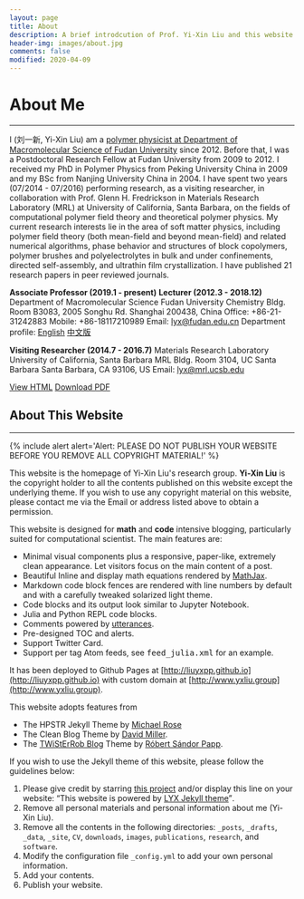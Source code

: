 ```yaml
---
layout: page
title: About
description: A brief introdcution of Prof. Yi-Xin Liu and this website.
header-img: images/about.jpg
comments: false
modified: 2020-04-09
---
```


# About Me
-----

I (刘一新, Yi-Xin Liu) am a [polymer physicist at Department of Macromolecular Science of Fudan University](http://polymer.fudan.edu.cn/Data/View/1660) since 2012.
Before that, I was a Postdoctoral Research Fellow at Fudan University from 2009 to 2012.
I received my PhD in Polymer Physics from Peking University China in 2009 and my BSc from Nanjing University China in 2004.
I have spent two years (07/2014 - 07/2016) performing research, as a visiting researcher, in collaboration with Prof. Glenn H. Fredrickson in Materials Research Laboratory (MRL) at University of California, Santa Barbara, on the fields of computational polymer field theory and theoretical polymer physics.
My current research interests lie in the area of soft matter physics, including polymer field theory (both mean-field and beyond mean-field) and related numerical algorithms, phase behavior and structures of block copolymers, polymer brushes and polyelectrolytes in bulk and under confinements, directed  self-assembly, and ultrathin film crystallization.
I have published 21 research papers in peer reviewed journals.

**Associate Professor (2019.1 - present)**
**Lecturer (2012.3 - 2018.12)**
Department of Macromolecular Science
Fudan University
Chemistry Bldg. Room B3083, 2005 Songhu Rd.
Shanghai 200438, China
Office: +86-21-31242883
Mobile: +86-18117210989
Email: lyx@fudan.edu.cn
Department profile: [English](http://polymer.fudan.edu.cn/En/Data/View/3193) [中文版](http://polymer.fudan.edu.cn/Data/View/1660)

**Visiting Researcher (2014.7 - 2016.7)**
Materials Research Laboratory
University of California, Santa Barbara
MRL Bldg. Room 3104, UC Santa Barbara
Santa Barbara, CA 93106, US
Email: lyx@mrl.ucsb.edu

<div markdown="0">
    <a href="{{ site.url }}/CV/" class="btn btn-info">View HTML</a>
    <a href="{{ site.url }}/downloads/CV.pdf" class="btn btn-success">Download PDF</a>
</div>

## About This Website
-----

{% include alert alert='Alert:
    PLEASE DO NOT PUBLISH YOUR WEBSITE BEFORE YOU REMOVE ALL COPYRIGHT MATERIAL!' %}

This website is the homepage of Yi-Xin Liu's research group. **Yi-Xin Liu** is the copyright holder to all the contents published on this website except the underlying theme. If you wish to use any copyright material on this website, please contact me via the Email or address listed above to obtain a permission.

This website is designed for **math** and **code** intensive blogging, particularly suited for computational scientist. The main features are:

* Minimal visual components plus a responsive, paper-like, extremely clean appearance. Let visitors focus on the main content of a post.
* Beautiful Inline and display math equations rendered by [MathJax](https://www.mathjax.org/).
* Markdown code block fences are rendered with line numbers by default and with a carefully tweaked solarized light theme.
* Code blocks and its output look similar to Jupyter Notebook.
* Julia and Python REPL code blocks.
* Comments powered by [utterances](https://utteranc.es/).
* Pre-designed TOC and alerts.
* Support Twitter Card.
* Support per tag Atom feeds, see <samp>feed_julia.xml</samp> for an example.

It has been deployed to Github Pages at [http://liuyxpp.github.io](http://liuyxpp.github.io) with custom domain at [http://www.yxliu.group](http://www.yxliu.group).

This website adopts features from
* The HPSTR Jekyll Theme by [Michael Rose](https://github.com/mmistakes)
* The Clean Blog Theme by [David Miller](https://github.com/davidtmiller/).
* The [TWiStErRob Blog](http://www.twisterrob.net) Theme by [Róbert Sándor Papp](https://github.com/TWiStErRob/twisterrob.github.io).

If you wish to use the Jekyll theme of this website, please follow the guidelines below:

1. Please give credit by starring [this project](https://github.com/liuyxpp/liuyxpp.github.io) and/or display this line on your website: <q>This website is powered by [LYX Jekyll theme](https://github.com/liuyxpp/liuyxpp.github.io)</q>.
2. Remove all personal materials and personal information about me (Yi-Xin Liu).
3. Remove all the contents in the following directories: `_posts`, `_drafts`, `_data`, `_site`, `CV`, `downloads`, `images`, `publications`, `research`, and `software`.
4. Modify the configuration file `_config.yml` to add your own personal information.
5. Add your contents.
6. Publish your website.
